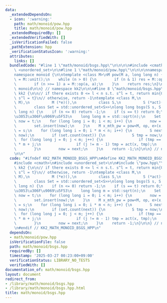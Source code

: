 ```yaml
---
data:
  _extendedDependsOn:
  - icon: ':warning:'
    path: math/monoid/pow.hpp
    title: math/monoid/pow.hpp
  _extendedRequiredBy: []
  _extendedVerifiedWith: []
  _isVerificationFailed: false
  _pathExtension: hpp
  _verificationStatusIcon: ':warning:'
  attributes:
    links: []
  bundledCode: "#line 1 \"math/monoid/bsgs.hpp\"\n\n\n\n#include <cmath>\n#include\
    \ <unordered_set>\n\n#line 1 \"math/monoid/pow.hpp\"\n\n\n\nnamespace kk2 {\n\n\
    namespace monoid {\n\ntemplate <class M>\nM pow(M a, long long n) {\n    M res\
    \ = M::unit();\n    while (n > 0) {\n        if (n & 1) res = M::op(res, a);\n\
    \        if (n >>= 1) a = M::op(a, a);\n    }\n    return res;\n}\n\n} // namespace\
    \ monoid\n\n} // namespace kk2\n\n\n#line 8 \"math/monoid/bsgs.hpp\"\n\nnamespace\
    \ kk2 {\n\n// if there exists 0 <= l < n s.t. s^l = t, return min{0 <= l < n :\
    \ s^l = t}\n// otherwise, return -1\ntemplate <class M,\n          M (*op)(M,\
    \ M),\n          M (*e)(),\n          class S,\n          S (*act)(M, S),\n  \
    \        class Set = std::unordered_set<S>>\nlong long bsgs(S s, S t, M x, long\
    \ long n) {\n    if (n <= 0) return -1;\n    if (s == t) return 0;\n    // \u3053\
    \u3053\u306F\u9069\u5F53\n    long long m = std::sqrt(n);\n    Set set;\n    S\
    \ now = t;\n    for (long long i = 0; i < m; i++) {\n        now = act(x, now);\n\
    \        set.insert(now);\n    }\n    M x_mth_pw = pow<M, op, e>(x, m);\n    now\
    \ = s;\n    for (long long i = 0; i * m < n; i++) {\n        S next = act(x_mth_pw,\
    \ now);\n        if (set.count(next)) {\n            S tmp = now;\n          \
    \  for (long long j = 0; j < m; j++) {\n                if (tmp == t) return i\
    \ * m + j;\n                if (j != m - 1) tmp = act(x, tmp);\n            }\n\
    \        }\n        now = next;\n    }\n    return -1;\n}\n\n} // namespace kk2\n\
    \n\n"
  code: "#ifndef KK2_MATH_MONOID_BSGS_HPP\n#define KK2_MATH_MONOID_BSGS_HPP 1\n\n\
    #include <cmath>\n#include <unordered_set>\n\n#include \"pow.hpp\"\n\nnamespace\
    \ kk2 {\n\n// if there exists 0 <= l < n s.t. s^l = t, return min{0 <= l < n :\
    \ s^l = t}\n// otherwise, return -1\ntemplate <class M,\n          M (*op)(M,\
    \ M),\n          M (*e)(),\n          class S,\n          S (*act)(M, S),\n  \
    \        class Set = std::unordered_set<S>>\nlong long bsgs(S s, S t, M x, long\
    \ long n) {\n    if (n <= 0) return -1;\n    if (s == t) return 0;\n    // \u3053\
    \u3053\u306F\u9069\u5F53\n    long long m = std::sqrt(n);\n    Set set;\n    S\
    \ now = t;\n    for (long long i = 0; i < m; i++) {\n        now = act(x, now);\n\
    \        set.insert(now);\n    }\n    M x_mth_pw = pow<M, op, e>(x, m);\n    now\
    \ = s;\n    for (long long i = 0; i * m < n; i++) {\n        S next = act(x_mth_pw,\
    \ now);\n        if (set.count(next)) {\n            S tmp = now;\n          \
    \  for (long long j = 0; j < m; j++) {\n                if (tmp == t) return i\
    \ * m + j;\n                if (j != m - 1) tmp = act(x, tmp);\n            }\n\
    \        }\n        now = next;\n    }\n    return -1;\n}\n\n} // namespace kk2\n\
    \n#endif // KK2_MATH_MONOID_BSGS_HPP\n"
  dependsOn:
  - math/monoid/pow.hpp
  isVerificationFile: false
  path: math/monoid/bsgs.hpp
  requiredBy: []
  timestamp: '2025-03-27 00:23:00+09:00'
  verificationStatus: LIBRARY_NO_TESTS
  verifiedWith: []
documentation_of: math/monoid/bsgs.hpp
layout: document
redirect_from:
- /library/math/monoid/bsgs.hpp
- /library/math/monoid/bsgs.hpp.html
title: math/monoid/bsgs.hpp
---
```


